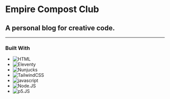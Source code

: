 # Empire Compost Club

## A personal blog for creative code.

---

### Built With

- ![HTML]
- ![Eleventy]
- ![Nunjucks]
- ![TailwindCSS]
- ![javascript]
- ![Node.JS]
- ![p5.JS]

[html]: https://img.shields.io/badge/html5-%23E34F26.svg?style=for-the-badge&logo=html5&logoColor=white
[javascript]: https://img.shields.io/badge/javascript-%23f7df1e.svg?style=for-the-badge&logo=javascript&logoColor=white
[node.js]: https://img.shields.io/badge/node-339933?style=for-the-badge&logo=node.js&logoColor=white
[tailwindcss]: https://img.shields.io/badge/tailwindcss-06B6D4?style=for-the-badge&logo=tailwindcss&logoColor=white
[eleventy]: https://img.shields.io/badge/eleventy-000000?style=for-the-badge&logo=eleventy&logoColor=white
[nunjucks]: https://img.shields.io/badge/nunjucks-1c4913?style=for-the-badge&logo=nunjucks&logoColor=white
[p5.js]: https://img.shields.io/badge/p5.js-ed225d?style=for-the-badge&logo=p5.js&logoColor=white
